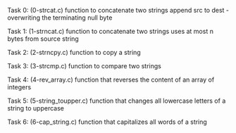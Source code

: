 Task 0: (0-strcat.c)
function to concatenate two strings
append src to dest - overwriting the terminating null byte

Task 1: (1-strncat.c)
function to concatenate two strings
uses at most n bytes from source string

Task 2: (2-strncpy.c)
function to copy a string

Task 3:  (3-strcmp.c)
function to compare two strings

Task 4: (4-rev_array.c)
function that reverses the content of an array of integers

Task 5: (5-string_toupper.c)
function that changes all lowercase letters of a string to uppercase

Task 6: (6-cap_string.c)
function that capitalizes all words of a string

